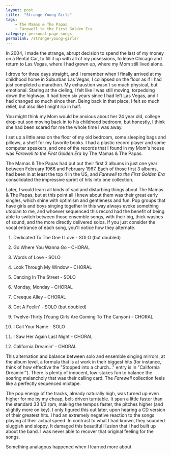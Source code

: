 ```yaml
---
layout: post
title:  "Strange Young Girls"
tags: 
    - The Mamas & The Papas 
    - Farewell to the First Golden Era 
category: personal-page songs
permalink: /strange-young-girls/
---
```


In 2004, I made the strange, abrupt decision to spend the last of my money on a Rental Car, to fill it up with all of my posessions, to leave Chicago and return to Las Vegas, where I had grown up, where my Mom still lived alone. 

I drove for three days straight, and I remember when I finally arrived at my childhood home in Suburban Las Vegas, I collapsed on the floor as if I had just completed a marathon. My exhaustion wasn't so much physical, but emotional. Staring at the cieling, I felt like I was still moving, torpedoing down the highway. It had been six years since I had left Las Vegas, and I had changed so much since then. Being back in that place, I felt so much relief, but also like I might rip in half.

You might think my Mom would be anxious about her 24 year old, college drop-out son moving back in to his childhood bedroom, but honestly, I think she had been scared for me the whole time I was away.

I set up a little area on the floor of my old bedroom, some sleeping bags and pillows, a shelf for my favorite books. I had a plastic record player and some computer speakers, and one of the records that I found in my Mom's house was _Farewell to the First Golden Era_ by The Mamas & The Papas. 

The Mamas & The Papas had put out their first 3 albums in just one year between February 1966 and February 1967. Each of those first 3 albums, had been in at least the top 4 in the US, and _Farewell to the First Golden Era_ consolidated the impressive sprint of hits into one collection. 

Later, I would learn all kinds of sad and disturbing things about The Mamas & The Papas, but at this point all I knew about them was their great early singles, which shine with optimism and gentleness and fun. Pop groups that have girls and boys singing together in this way always evoke something utopian to me, and whoever sequenced this record had the benefit of being able to switch between those ensemble songs, with their big, thick washes of sound, and the more directly delivered solos. If you just consider the vocal entrance of each song, you'll notice how they alternate. 

1. Dedicated To The One I Love - SOLO (but doubled)
2. Go Where You Wanna Go - CHORAL
3. Words of Love - SOLO
4. Look Through My Window - CHORAL
5. Dancing In The Street - SOLO
6. Monday, Monday - CHORAL

1. Creeque Alley - CHORAL 
2. Got A Feelin' - SOLO (but doubled)
3. Twelve-Thirty (Young Girls Are Coming To The Canyon) - CHORAL
4. I Call Your Name	- SOLO
5. I Saw Her Again Last Night - CHORAL
6. California Dreamin' - CHORAL

This alternation and balance between solo and ensemble singing mirrors, at the album level, a formula that is at work in their biggest hits (for instance, think of how effective the "Stopped into a church..." entry is in "California Dreamin'"). There is plenty of innocent, low-stakes fun to balance the soaring melancholy that was their calling card. The _Farewell_ collection feels like a perfectly sequenced mixtape.




The pop energy of the tracks, already naturally high, was turned up even higher for me by my cheap, belt-driven turntable. It spun a little faster than the standard 33 1/3 rpm, making the tempos faster, the pitches higher (and slightly more on key). I only figured this out later, upon hearing a CD version of their greatest hits. I had an extremely negative reaction to the songs playing at their actual speed. In contrast to what I had known, they sounded sluggish and sloppy. It damaged this beautiful illusion that I had built up about the band. I was never able to recover that original feeling for the songs.

Something analagous happened when I learned more about 